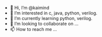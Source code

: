 - 👋 Hi, I’m @kaimind
- 👀 I’m interested in c, java, python, verilog.
- 🌱 I’m currently learning python, verilog.
- 💞️ I’m looking to collaborate on ...
- 📫 How to reach me ...

<!---
kaimind/kaimind is a ✨ special ✨ repository because its `README.md` (this file) appears on your GitHub profile.
You can click the Preview link to take a look at your changes.
--->
